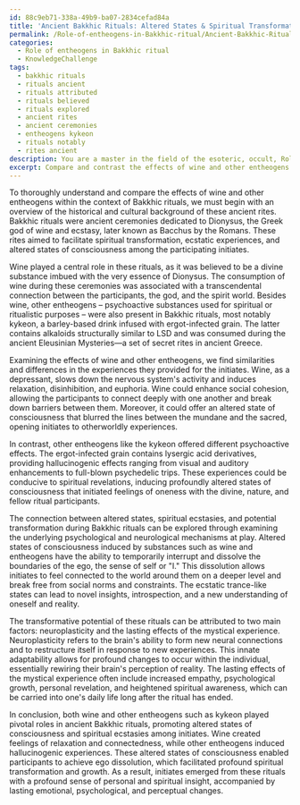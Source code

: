 ```yaml
---
id: 88c9eb71-338a-49b9-ba07-2834cefad84a
title: 'Ancient Bakkhic Rituals: Altered States & Spiritual Transformation'
permalink: /Role-of-entheogens-in-Bakkhic-ritual/Ancient-Bakkhic-Rituals-Altered-States-Spiritual-Transformation/
categories:
  - Role of entheogens in Bakkhic ritual
  - KnowledgeChallenge
tags:
  - bakkhic rituals
  - rituals ancient
  - rituals attributed
  - rituals believed
  - rituals explored
  - ancient rites
  - ancient ceremonies
  - entheogens kykeon
  - rituals notably
  - rites ancient
description: You are a master in the field of the esoteric, occult, Role of entheogens in Bakkhic ritual and Education. You are a writer of tests, challenges, textbooks and deep knowledge on Role of entheogens in Bakkhic ritual for initiates and students to gain deep insights and understanding from. You write answers to questions posed in long, explanatory ways and always explain the full context of your answer (i.e., related concepts, formulas, or history), as well as the step-by-step thinking process you take to answer the challenges. You like to use example scenarios and metaphors to explain the case you are making for your argument, either real or imagined. Summarize the key themes, ideas, and conclusions at the end.
excerpt: Compare and contrast the effects of wine and other entheogens historically present in Bakkhic rituals to the experiences of initiates. Discuss the connection between altered states, spiritual ecstasies and the potential for transformation during these rituals.
---
```

To thoroughly understand and compare the effects of wine and other entheogens within the context of Bakkhic rituals, we must begin with an overview of the historical and cultural background of these ancient rites. Bakkhic rituals were ancient ceremonies dedicated to Dionysus, the Greek god of wine and ecstasy, later known as Bacchus by the Romans. These rites aimed to facilitate spiritual transformation, ecstatic experiences, and altered states of consciousness among the participating initiates. 

Wine played a central role in these rituals, as it was believed to be a divine substance imbued with the very essence of Dionysus. The consumption of wine during these ceremonies was associated with a transcendental connection between the participants, the god, and the spirit world. Besides wine, other entheogens – psychoactive substances used for spiritual or ritualistic purposes – were also present in Bakkhic rituals, most notably kykeon, a barley-based drink infused with ergot-infected grain. The latter contains alkaloids structurally similar to LSD and was consumed during the ancient Eleusinian Mysteries—a set of secret rites in ancient Greece.

Examining the effects of wine and other entheogens, we find similarities and differences in the experiences they provided for the initiates. Wine, as a depressant, slows down the nervous system's activity and induces relaxation, disinhibition, and euphoria. Wine could enhance social cohesion, allowing the participants to connect deeply with one another and break down barriers between them. Moreover, it could offer an altered state of consciousness that blurred the lines between the mundane and the sacred, opening initiates to otherworldly experiences.

In contrast, other entheogens like the kykeon offered different psychoactive effects. The ergot-infected grain contains lysergic acid derivatives, providing hallucinogenic effects ranging from visual and auditory enhancements to full-blown psychedelic trips. These experiences could be conducive to spiritual revelations, inducing profoundly altered states of consciousness that initiated feelings of oneness with the divine, nature, and fellow ritual participants.

The connection between altered states, spiritual ecstasies, and potential transformation during Bakkhic rituals can be explored through examining the underlying psychological and neurological mechanisms at play. Altered states of consciousness induced by substances such as wine and entheogens have the ability to temporarily interrupt and dissolve the boundaries of the ego, the sense of self or "I." This dissolution allows initiates to feel connected to the world around them on a deeper level and break free from social norms and constraints. The ecstatic trance-like states can lead to novel insights, introspection, and a new understanding of oneself and reality.

The transformative potential of these rituals can be attributed to two main factors: neuroplasticity and the lasting effects of the mystical experience. Neuroplasticity refers to the brain's ability to form new neural connections and to restructure itself in response to new experiences. This innate adaptability allows for profound changes to occur within the individual, essentially rewiring their brain's perception of reality. The lasting effects of the mystical experience often include increased empathy, psychological growth, personal revelation, and heightened spiritual awareness, which can be carried into one's daily life long after the ritual has ended.

In conclusion, both wine and other entheogens such as kykeon played pivotal roles in ancient Bakkhic rituals, promoting altered states of consciousness and spiritual ecstasies among initiates. Wine created feelings of relaxation and connectedness, while other entheogens induced hallucinogenic experiences. These altered states of consciousness enabled participants to achieve ego dissolution, which facilitated profound spiritual transformation and growth. As a result, initiates emerged from these rituals with a profound sense of personal and spiritual insight, accompanied by lasting emotional, psychological, and perceptual changes.
